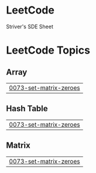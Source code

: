 # LeetCode
Striver's SDE Sheet 

<!---LeetCode Topics Start-->
# LeetCode Topics
## Array
|  |
| ------- |
| [0073-set-matrix-zeroes](https://github.com/harshulmalhotra18/LeetCode/tree/master/0073-set-matrix-zeroes) |
## Hash Table
|  |
| ------- |
| [0073-set-matrix-zeroes](https://github.com/harshulmalhotra18/LeetCode/tree/master/0073-set-matrix-zeroes) |
## Matrix
|  |
| ------- |
| [0073-set-matrix-zeroes](https://github.com/harshulmalhotra18/LeetCode/tree/master/0073-set-matrix-zeroes) |
<!---LeetCode Topics End-->